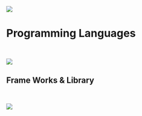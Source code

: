 ![](https://github-readme-stats.vercel.app/api/top-langs?username=Takuro-U&theme=aura&show_icons=true&locale=en&layout=compact)
<br>
# Programming Languages
<br>

![](https://skillicons.dev/icons?i=html,css,sass,js,typescript,php)
<br>
<h2>Frame Works & Library</h2>
<br>

![](https://skillicons.dev/icons?i=react,nodejs,express,laravel,tailwind)

<!--
**Takuro-U/Takuro-U** is a ✨ _special_ ✨ repository because its `README.md` (this file) appears on your GitHub profile.

Here are some ideas to get you started:

- 🔭 I’m currently working on ...
- 🌱 I’m currently learning ...
- 👯 I’m looking to collaborate on ...
- 🤔 I’m looking for help with ...
- 💬 Ask me about ...
- 📫 How to reach me: ...
- 😄 Pronouns: ...
- ⚡ Fun fact: ...
-->


